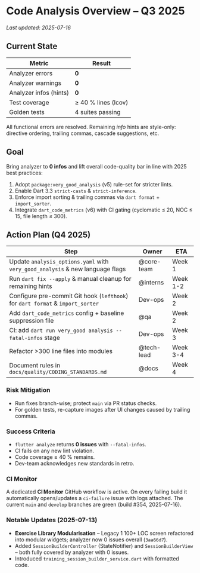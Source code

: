 # Code Analysis Overview – Q3 2025

_Last updated: 2025-07-16_

## Current State

| Metric | Result |
|--------|--------|
| Analyzer errors | **0** |
| Analyzer warnings | **0** |
| Analyzer infos (hints) | **0** |
| Test coverage | ≥ 40 % lines (lcov)
| Golden tests | 4 suites passing |

All functional errors are resolved. Remaining _info_ hints are style-only: directive ordering, trailing commas, cascade suggestions, etc.

## Goal

Bring analyzer to **0 infos** and lift overall code-quality bar in line with 2025 best practices:

1. Adopt `package:very_good_analysis` (v5) rule-set for stricter lints.
2. Enable Dart 3.3 `strict-casts` & `strict-inference`.
3. Enforce import sorting & trailing commas via `dart format` + `import_sorter`.
4. Integrate `dart_code_metrics` (v6) with CI gating (cyclomatic ≤ 20, NOC ≤ 15, file length ≤ 300).

## Action Plan (Q4 2025)

| Step | Owner | ETA |
|------|-------|-----|
| Update `analysis_options.yaml` with `very_good_analysis` & new language flags | @core-team | Week 1 |
| Run `dart fix --apply` & manual cleanup for remaining hints | @interns | Week 1-2 |
| Configure pre-commit Git hook (`lefthook`) for `dart format` & `import_sorter` | Dev-ops | Week 2 |
| Add `dart_code_metrics` config + baseline suppression file | @qa | Week 2 |
| CI: add `dart run very_good analysis --fatal-infos` stage | Dev-ops | Week 3 |
| Refactor >300 line files into modules  | @tech-lead | Week 3-4 |
| Document rules in `docs/quality/CODING_STANDARDS.md` | @docs | Week 4 |

### Risk Mitigation

- Run fixes branch-wise; protect `main` via PR status checks.
- For golden tests, re-capture images after UI changes caused by trailing commas.

### Success Criteria

- `flutter analyze` returns **0 issues** with `--fatal-infos`.
- CI fails on any new lint violation.
- Code coverage ≥ 40 % remains.
- Dev-team acknowledges new standards in retro.

### CI Monitor
A dedicated **CI Monitor** GitHub workflow is active. On every failing build it automatically opens/updates a `ci-failure` issue with logs attached. The current `main` and `develop` branches are green (build #354, 2025-07-16).

### Notable Updates (2025-07-13)
* **Exercise Library Modularisation** – Legacy 1 100+ LOC screen refactored into modular widgets; analyzer now 0 issues overall (`3aa66d7`).
* Added `SessionBuilderController` (StateNotifier) and `SessionBuilderView` – both fully covered by analyzer with 0 issues.
* Introduced `training_session_builder_service.dart` with formatted code.
